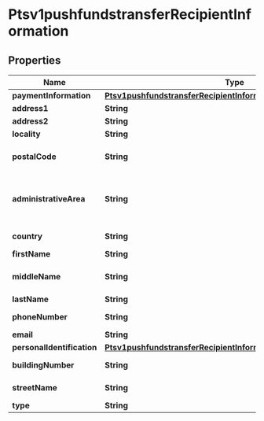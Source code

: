 
# Ptsv1pushfundstransferRecipientInformation

## Properties
Name | Type | Description | Notes
------------ | ------------- | ------------- | -------------
**paymentInformation** | [**Ptsv1pushfundstransferRecipientInformationPaymentInformation**](Ptsv1pushfundstransferRecipientInformationPaymentInformation.md) |  |  [optional]
**address1** | **String** | First line of the recipient&#39;s address. Required for card payments  |  [optional]
**address2** | **String** | Second line of the recipient&#39;s address  |  [optional]
**locality** | **String** | Recipient city.  |  [optional]
**postalCode** | **String** | Recipient postal code.   For USA, this must be a valid value of 5 digits or 5 digits hyphen 4 digits, for example &#39;63368&#39;, &#39;63368-5555&#39;. For other regions, this can be alphanumeric, length 1-10.  Mandatory for card payments.  |  [optional]
**administrativeArea** | **String** | The recipient&#39;s province, state or territory. Conditional, required if recipient&#39;s country is USA or CAN. Must be an ISO 3166-2 uppercase alpha 2 or 3 character country subdivision code. For example, Missouri is MO.  See https://developer.cybersource.com/library/documentation/sbc/quickref/states_and_provinces.pdf  Required for card payments.  |  [optional]
**country** | **String** | Recipient country code. Use the ISO Standard Alpha Country Codes.  https://developer.cybersource.com/library/documentation/sbc/quickref/countries_alpha_list.pdf  |  [optional]
**firstName** | **String** | First name of recipient.  |  [optional]
**middleName** | **String** | Sender&#39;s middle name. This field is a passthrough, which means that CyberSource does not verify the value or modify it in any way before sending it to the processor. If the field is not required for the transaction, CyberSource does not forward it to the processor.  |  [optional]
**lastName** | **String** | Last name of recipient.  |  [optional]
**phoneNumber** | **String** | Customer&#39;s phone number.  It is recommended that you include the country code when the order is from outside the U.S.  |  [optional]
**email** | **String** | Customer&#39;s email address, including the full domain name.  |  [optional]
**personalIdentification** | [**Ptsv1pushfundstransferRecipientInformationPersonalIdentification**](Ptsv1pushfundstransferRecipientInformationPersonalIdentification.md) |  |  [optional]
**buildingNumber** | **String** | Building number in the street address.  For example, if the street address is: Rua da Quitanda 187 then the building number is 187.  Applicable to domestic Colombia transactions only.  |  [optional]
**streetName** | **String** | This field contains the street name of the recipient&#39;s address.  Applicable to domestic Colombia transactions only.  |  [optional]
**type** | **String** | &#x60;B&#x60; for Business or &#x60;I&#x60; for individual.  |  [optional]



